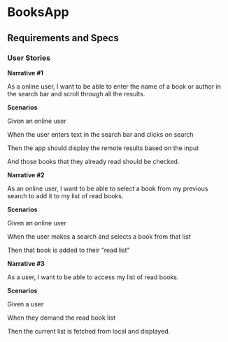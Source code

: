 # BooksApp
## Requirements and Specs
### User Stories
**Narrative #1**

As a online user, I want to be able to enter the name of a book or author in the search bar and scroll through all the results.

**Scenarios**

Given an online user

When the user enters text in the search bar and clicks on search

Then the app should display the remote results based on the input

And those books that they already read should be checked.

**Narrative #2**

As an online user, I want to be able to select a book from my previous search to add it to my list of read books.

**Scenarios**

Given an online user

When the user makes a search and selects a book from that list

Then that book is added to their "read list"

**Narrative #3**

As a user, I want to be able to access my list of read books.

**Scenarios**

Given a user

When they demand the read book list

Then the current list is fetched from local and displayed.
